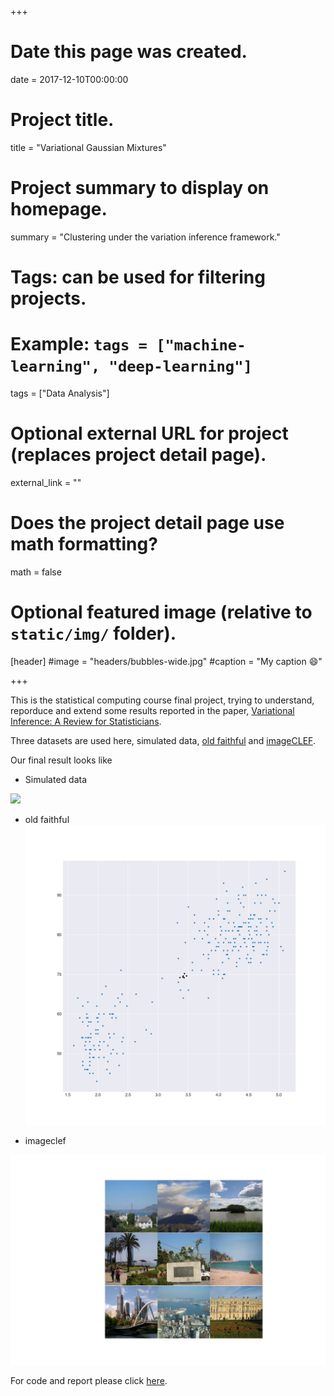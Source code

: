 +++
# Date this page was created.
date = 2017-12-10T00:00:00

# Project title.
title = "Variational Gaussian Mixtures"

# Project summary to display on homepage.
summary = "Clustering under the variation inference framework."


# Tags: can be used for filtering projects.
# Example: `tags = ["machine-learning", "deep-learning"]`
tags = ["Data Analysis"]

# Optional external URL for project (replaces project detail page).
external_link = ""

# Does the project detail page use math formatting?
math = false

# Optional featured image (relative to `static/img/` folder).
[header]
#image = "headers/bubbles-wide.jpg"
#caption = "My caption :smile:"

+++

This is the statistical computing course final project, trying to understand, reporduce and extend some results reported in the paper, [Variational Inference: A Review for Statisticians](https://arxiv.org/pdf/1601.00670.pdf).

Three datasets are used here, simulated data, [old faithful](https://www.stat.cmu.edu/~larry/all-of-statistics/=data/faithful.dat) and [imageCLEF](https://www.imageclef.org).

Our final result looks like 

* Simulated data

![](./simulation.gif)

* old faithful
![](./old_faithful.gif)

* imageclef

![](./imageclef.jpg)

For code and report please click [here](https://github.com/Rothdyt/Projects/tree/master/Show-and-tell).


